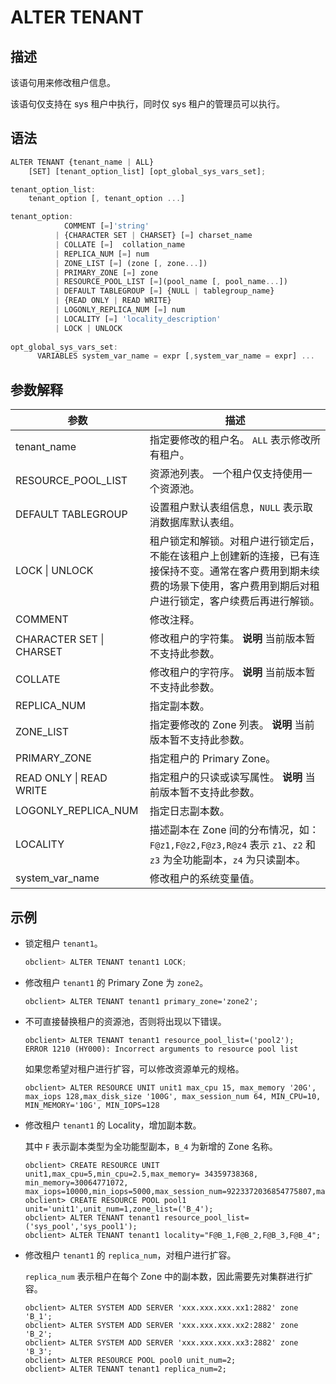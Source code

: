 ALTER TENANT 
=================================



描述 
-----------------------

该语句用来修改租户信息。

该语句仅支持在 sys 租户中执行，同时仅 sys 租户的管理员可以执行。

语法 
-----------------------

```javascript
ALTER TENANT {tenant_name | ALL}
    [SET] [tenant_option_list] [opt_global_sys_vars_set];

tenant_option_list:
    tenant_option [, tenant_option ...]

tenant_option:
            COMMENT [=]'string' 
          | {CHARACTER SET | CHARSET} [=] charset_name 
          | COLLATE [=]  collation_name 
          | REPLICA_NUM [=] num 
          | ZONE_LIST [=] (zone [, zone...]) 
          | PRIMARY_ZONE [=] zone 
          | RESOURCE_POOL_LIST [=](pool_name [, pool_name...]) 
          | DEFAULT TABLEGROUP [=] {NULL | tablegroup_name}
          | {READ ONLY | READ WRITE}
          | LOGONLY_REPLICA_NUM [=] num
          | LOCALITY [=] 'locality_description'
          | LOCK | UNLOCK
      
opt_global_sys_vars_set:
      VARIABLES system_var_name = expr [,system_var_name = expr] ...
```



参数解释 
-------------------------



|          **参数**          |                                        **描述**                                         |
|--------------------------|---------------------------------------------------------------------------------------|
| tenant_name              | 指定要修改的租户名。 `ALL` 表示修改所有租户。                                            |
| RESOURCE_POOL_LIST       | 资源池列表。 一个租户仅支持使用一个资源池。                                                |
| DEFAULT TABLEGROUP       | 设置租户默认表组信息，`NULL` 表示取消数据库默认表组。                                                        |
| LOCK \| UNLOCK           | 租户锁定和解锁。对租户进行锁定后，不能在该租户上创建新的连接，已有连接保持不变。通常在客户费用到期未续费的场景下使用，客户费用到期后对租户进行锁定，客户续费后再进行解锁。 |
| COMMENT                  | 修改注释。                                                                                 |
| CHARACTER SET \| CHARSET | 修改租户的字符集。 **说明**  当前版本暂不支持此参数。                        |
| COLLATE                  | 修改租户的字符序。 **说明**  当前版本暂不支持此参数。                        |
| REPLICA_NUM              | 指定副本数。                                                                                |
| ZONE_LIST                | 指定要修改的 Zone 列表。 **说明**  当前版本暂不支持此参数。                  |
| PRIMARY_ZONE             | 指定租户的 Primary Zone。                                                                   |
| READ ONLY \| READ WRITE  | 指定租户的只读或读写属性。 **说明**  当前版本暂不支持此参数。                    |
| LOGONLY_REPLICA_NUM      | 指定日志副本数。                                                                              |
| LOCALITY                 | 描述副本在 Zone 间的分布情况，如：`F@z1,F@z2,F@z3,R@z4` 表示 `z1`、`z2` 和 `z3` 为全功能副本，`z4` 为只读副本。      |
| system_var_name          | 修改租户的系统变量值。                                                                           |



示例 
-----------------------

* 锁定租户 `tenant1`。

  ```javascript
  obclient> ALTER TENANT tenant1 LOCK;
  ```

  

* 修改租户 `tenant1` 的 Primary Zone 为 `zone2`。

  ```unknow
  obclient> ALTER TENANT tenant1 primary_zone='zone2';
  ```

  

* 不可直接替换租户的资源池，否则将出现以下错误。

  ```unknow
  obclient> ALTER TENANT tenant1 resource_pool_list=('pool2');
  ERROR 1210 (HY000): Incorrect arguments to resource pool list
  ```

  

  如果您希望对租户进行扩容，可以修改资源单元的规格。

  ```unknow
  obclient> ALTER RESOURCE UNIT unit1 max_cpu 15, max_memory '20G', max_iops 128,max_disk_size '100G', max_session_num 64, MIN_CPU=10, MIN_MEMORY='10G', MIN_IOPS=128
  ```

  

* 修改租户 `tenant1` 的 Locality，增加副本数。

  其中 `F` 表示副本类型为全功能型副本，`B_4` 为新增的 Zone 名称。

  ```unknow
  obclient> CREATE RESOURCE UNIT unit1,max_cpu=5,min_cpu=2.5,max_memory= 34359738368, min_memory=30064771072, max_iops=10000,min_iops=5000,max_session_num=9223372036854775807,max_disk_size=5301023539200;
  obclient> CREATE RESOURCE POOL pool1 unit='unit1',unit_num=1,zone_list=('B_4');
  obclient> ALTER TENANT tenant1 resource_pool_list=('sys_pool','sys_pool1');
  obclient> ALTER TENANT tenant1 locality="F@B_1,F@B_2,F@B_3,F@B_4";
  ```

  

* 修改租户 `tenant1` 的 `replica_num`，对租户进行扩容。

  `replica_num` 表示租户在每个 Zone 中的副本数，因此需要先对集群进行扩容。

  ```unknow
  obclient> ALTER SYSTEM ADD SERVER 'xxx.xxx.xxx.xx1:2882' zone 'B_1';
  obclient> ALTER SYSTEM ADD SERVER 'xxx.xxx.xxx.xx2:2882' zone 'B_2';
  obclient> ALTER SYSTEM ADD SERVER 'xxx.xxx.xxx.xx3:2882' zone 'B_3';
  obclient> ALTER RESOURCE POOL pool0 unit_num=2;
  obclient> ALTER TENANT tenant1 replica_num=2;
  ```

  



